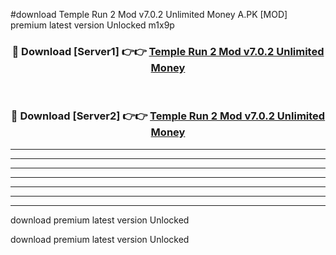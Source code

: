 #download Temple Run 2 Mod v7.0.2 Unlimited Money A.PK [MOD] premium latest version Unlocked m1x9p 



<div align="center">
<h3>🔴 Download [Server1] 👉👉 <a href="https://download1apk.web.app/">Temple Run 2 Mod v7.0.2 Unlimited Money</a></h3><br>

<h3>🔴 Download [Server2] 👉👉 <a href="https://download1apk.web.app/">Temple Run 2 Mod v7.0.2 Unlimited Money</a></h3>
</div>





----------------------------------------------------------

----------------------------------------------------------

----------------------------------------------------------

----------------------------------------------------------

----------------------------------------------------------

----------------------------------------------------------

----------------------------------------------------------

download premium latest version Unlocked

download premium latest version Unlocked

